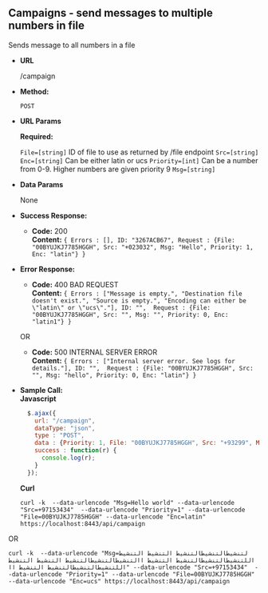 **Campaigns - send messages to multiple numbers in file**
----
  Sends message to all  numbers in a file

* **URL**

  /campaign

* **Method:**

  `POST`
  
*  **URL Params**

   **Required:**
 
   `File=[string]` ID of file to use as returned by /file endpoint
   `Src=[string]` 
   `Enc=[string]` Can be either latin or ucs
   `Priority=[int]` Can be a number from 0-9. Higher numbers are given priority 9 
   `Msg=[string]`
* **Data Params**

  None

* **Success Response:**

  * **Code:** 200 <br />
    **Content:** `{ Errors : [], ID: "3267ACB67", Request : {File: "00BYUJKJ7785HGGH", Src: "+023032", Msg: "Hello", Priority: 1, Enc: "latin"} }`
 
* **Error Response:**

  * **Code:** 400 BAD REQUEST <br />
    **Content:** `{ Errors : ["Message is empty.", "Destination file doesn't exist.", "Source is empty.", "Encoding can either be \"latin\" or \"ucs\"."], ID: "",  Request : {File: "00BYUJKJ7785HGGH", Src: "", Msg: "", Priority: 0, Enc: "latin1"} }`

  OR

  * **Code:** 500 INTERNAL SERVER ERROR <br />
    **Content:** `{ Errors : ["Internal server error. See logs for details."], ID: "",  Request : {File: "00BYUJKJ7785HGGH", Src: "", Msg: "hello", Priority: 0, Enc: "latin"} }`

* **Sample Call:** <br/>
  **Javascript**
  ```javascript
    $.ajax({
      url: "/campaign",
      dataType: "json",
      type : "POST",
      data : {Priority: 1, File: "00BYUJKJ7785HGGH", Src: "+93299", Msg: "hello world", Enc:"latin"}
      success : function(r) {
        console.log(r);
      }
    });
  ```
  **Curl**
  ```shell
  curl -k  --data-urlencode "Msg=Hello world" --data-urlencode "Src=+97153434"  --data-urlencode "Priority=1" --data-urlencode "File=00BYUJKJ7785HGGH" --data-urlencode "Enc=latin" https://localhost:8443/api/campaign
  ```
OR

  ```shell
  curl -k  --data-urlencode "Msg=لتنشيطالتنشيطالتنشيط التنشيط التنشيط اللتنشيطالتنشيطالتنشيط التنشيط االتنشيطالتنشيطالتنشيط التنشيط التنشيط اللتنشيطالتنشيطالتنشيط التنشيط اا" --data-urlencode "Src=+97153434"  --data-urlencode "Priority=1" --data-urlencode "File=00BYUJKJ7785HGGH" --data-urlencode "Enc=ucs" https://localhost:8443/api/campaign
  ```
